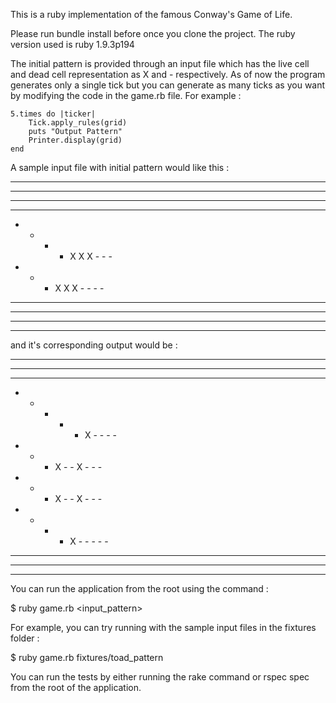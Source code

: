 This is a ruby implementation of the famous Conway's Game of Life.

Please run bundle install before once you clone the project. The ruby version used is ruby 1.9.3p194

The initial pattern is provided through an input file which has the live cell and dead cell representation as X and - respectively. As of now the program generates only a single tick but you can generate as many ticks as you want by modifying the code in the game.rb file. For example :

	5.times do |ticker|
		Tick.apply_rules(grid)
		puts "Output Pattern"
		Printer.display(grid)
	end

A sample input file with initial pattern would like this :

- - - - - - - - - - 
- - - - - - - - - - 
- - - - - - - - - - 
- - - - - - - - - - 
- - - - X X X - - - 
- - - X X X - - - - 
- - - - - - - - - - 
- - - - - - - - - - 
- - - - - - - - - - 
- - - - - - - - - -

and it's corresponding output would be :

- - - - - - - - - - 
- - - - - - - - - - 
- - - - - - - - - - 
- - - - - X - - - - 
- - - X - - X - - - 
- - - X - - X - - - 
- - - - X - - - - - 
- - - - - - - - - - 
- - - - - - - - - - 
- - - - - - - - - - 

You can run the application from the root using the command :

  $ ruby game.rb <input_pattern>

For example, you can try running with the sample input files in the fixtures folder :

  $ ruby game.rb fixtures/toad_pattern

You can run the tests by either running the rake command or rspec spec from the root of the application.
